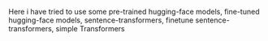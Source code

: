 Here i have tried to use some pre-trained hugging-face models, fine-tuned hugging-face models, sentence-transformers, finetune sentence-transformers, simple Transformers
